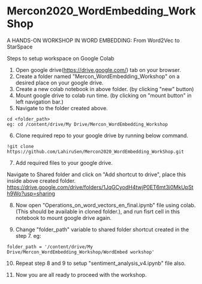 # Mercon2020_WordEmbedding_WorkShop
A HANDS-ON WORKSHOP IN WORD EMBEDDING: From Word2Vec to StarSpace


Steps to setup workspace on Google Colab

1. Open google drive(https://drive.google.com/) tab on your browser. 
2. Create a folder named "Mercon_WordEmbedding_Workshop" on a desired place on your google drive. 
3. Create a new colab notebook in above folder. (by clicking "new" button)
4. Mount google drive to colab run time. (by clicking on "mount button" in left navigation bar.)
5. Navigate to the folder created above. 

```
cd <folder_path>
eg: cd /content/drive/My Drive/Mercon_WordEmbedding_Workshop

```
6. Clone required repo to your google drive by running below command.

```
!git clone https://github.com/LahiruSen/Mercon2020_WordEmbedding_WorkShop.git
```

7. Add required files to your google drive. 

Navigate to Shared folder and click on "Add shortcut to drive", place this inside above created folder.  
https://drive.google.com/drive/folders/1JqGCyodH4twjP0ET6mt3i0MkUpSth9Wo?usp=sharing

8. Now open "Operations_on_word_vectors_en_final.ipynb" file using colab. (This should be available in cloned folder.), and run fisrt cell in this notebook to mount google drive again. 

9. Change "folder_path" variable to shared folder shortcut created in the step 7. 
eg: 
```
folder_path = '/content/drive/My Drive/Mercon_WordEmbedding_Workshop/WordEmbed workshop'
```
10. Repeat step 8 and 9 to setup "sentiment_analysis_v4.ipynb" file also. 

11. Now you are all ready to proceed with the workshop. 
